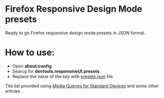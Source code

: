 # Firefox Responsive Design Mode presets
Ready to go Firefox responsive design mode presets in JSON format.

# How to use:
- Open __about:config__
- Searcg for __devtools.responsiveUI.presets__
- Replace the value of the key with [presets.json](https://github.com/dehghani-mehdi/firefox-responsive-design-mode-presets/blob/master/presets.json) file


The list provided using [Media Queries for Standard Devices](https://css-tricks.com/snippets/css/media-queries-for-standard-devices/) and some other articles.
